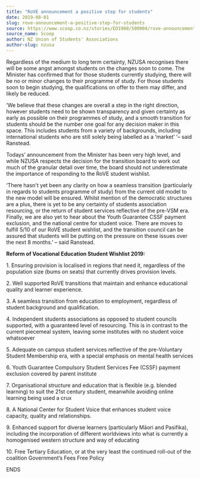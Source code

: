 ```yaml
---
title: "RoVE announcement a positive step for students"
date: 2019-08-01
slug: rove-announcement-a-positive-step-for-students
source: https://www.scoop.co.nz/stories/ED1908/S00004/rove-announcement-a-positive-step-for-students.htm
source_name: Scoop
author: NZ Union of Students' Associations
author-slug: nzusa
---
```


<p>Regardless of the medium to long term
certainty, NZUSA recognises there will be some angst amongst
students on the changes soon to come. The Minister has
confirmed that for those students currently studying, there
will be no or minor changes to their programme of study. For
those students soon to begin studying, the qualifications on
offer to them may differ, and likely be reduced.</p>

<p>‘We
believe that these changes are overall a step in the right
direction, however students need to be shown transparency
and given certainty as early as possible on their programmes
of study, and a smooth transition for students should be the
number one goal for any decision maker in this space. This
includes students from a variety of backgrounds, including
international students who are still solely being labelled
as a ‘market’ ’– said Ranstead.</p>

<p>Todays’
announcement from the Minister has been very high level, and
while NZUSA respects the decision for the transition board
to work out much of the granular detail over time, the board
should not underestimate the importance of responding to the
RoVE student wishlist.</p>

<p>‘There hasn't yet been any
clarity on how a seamless transition (particularly in
regards to students programme of study) from the current old
model to the new model will be ensured. Whilst mention of
the democratic structures are a plus, there is yet to be any
certainty of students association resourcing, or the return
of student services reflective of the pre-VSM era. Finally,
we are also yet to hear about the Youth Guarantee CSSF
payment exclusion, and the national centre for student
voice. There are moves to fulfill 5/10 of our RoVE student
wishlist, and the transition council can be assured that
students will be putting on the pressure on these issues
over the next 8 months.’ – said
Ranstead.</p>

<p><strong>Reform of Vocational Education Student
Wishlist 2019:</strong></p>

<p>1.	Ensuring provision is localised
in regions that need it, regardless of the population size
(bums on seats) that currently drives provision
levels.</p>

<p>2.	Well supported RoVE transitions that maintain
and enhance educational quality and learner
experience.</p>

<p>3.	A seamless transition from education to
employment, regardless of student background and
qualification.</p>

<p>4.	Independent students associations as
opposed to student councils supported, with a guaranteed
level of resourcing. This is in contrast to the current
piecemeal system, leaving some institutes with no student
voice whatsoever</p>

<p>5.	Adequate on campus student services
reflective of the pre-Voluntary Student Membership era, with
a special emphasis on mental health services</p>

<p>6.	Youth
Guarantee Compulsory Student Services Fee (CSSF) payment
exclusion covered by parent institute</p>

<p>7.	Organisational
structure and education that is flexible (e.g. blended
learning) to suit the 21st century student, meanwhile
avoiding online learning being used a crux</p>

<p>8.	A National
Center for Student Voice that enhances student voice
capacity, quality and relationships.</p>

<p>9.	Enhanced support
for diverse learners (particularly Māori and Pasifika),
including the incorporation of different worldviews into
what is currently a homogenised western structure and way of
educating</p>

<p>10.	Free Tertiary Education, or at the very
least the continued roll-out of the coalition Government’s
Fees Free
Policy</p>

<p>ENDS</p>

